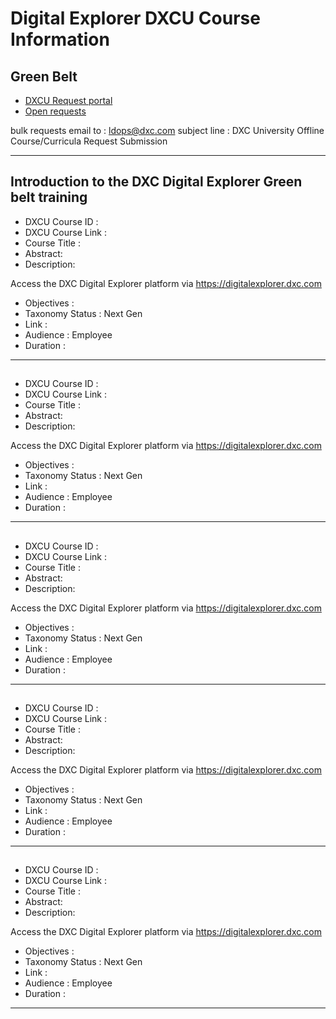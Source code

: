 # Digital Explorer DXCU Course Information
## Green Belt

- [DXCU Request portal](https://dxcportal.sharepoint.com/sites/dxcUniversityLearningOperations/dxcurequestforms/SitePages/Home.aspx)
- [Open requests](https://dxcportal.sharepoint.com/sites/dxcUniversityLearningOperations/dxcurequestforms/Course_Request/Forms/Personal%20View.aspx?viewpath=%2Fsites%2FdxcUniversityLearningOperations%2Fdxcurequestforms%2FCourse_Request%2FForms%2FPersonal%20View.aspx#InplviewHash58f25e88-1f98-4c5e-9b0e-becf7c871897=ShowInGrid%3DTrue)


bulk requests email to : ldops@dxc.com
subject line : DXC University Offline Course/Curricula Request Submission

---
## Introduction to the DXC Digital Explorer Green belt training

- DXCU Course ID : 
- DXCU Course Link :  
- Course Title : 
- Abstract: 
- Description: 


Access the DXC Digital Explorer platform via https://digitalexplorer.dxc.com
 
- Objectives : 
- Taxonomy Status : Next Gen
- Link : 
- Audience : Employee
- Duration : 

---

## 

- DXCU Course ID : 
- DXCU Course Link :  
- Course Title : 
- Abstract: 
- Description: 


Access the DXC Digital Explorer platform via https://digitalexplorer.dxc.com
 
- Objectives : 
- Taxonomy Status : Next Gen
- Link : 
- Audience : Employee
- Duration : 

---

## 

- DXCU Course ID : 
- DXCU Course Link :  
- Course Title : 
- Abstract: 
- Description: 


Access the DXC Digital Explorer platform via https://digitalexplorer.dxc.com
 
- Objectives : 
- Taxonomy Status : Next Gen
- Link : 
- Audience : Employee
- Duration : 
  
---

## 

- DXCU Course ID : 
- DXCU Course Link :  
- Course Title : 
- Abstract: 
- Description: 


Access the DXC Digital Explorer platform via https://digitalexplorer.dxc.com
 
- Objectives : 
- Taxonomy Status : Next Gen
- Link : 
- Audience : Employee
- Duration : 

---

## 

- DXCU Course ID : 
- DXCU Course Link :  
- Course Title : 
- Abstract: 
- Description: 


Access the DXC Digital Explorer platform via https://digitalexplorer.dxc.com
 
- Objectives : 
- Taxonomy Status : Next Gen
- Link : 
- Audience : Employee
- Duration : 
  
---
